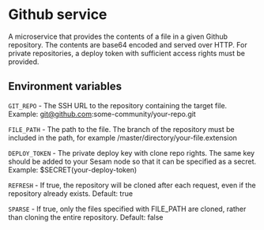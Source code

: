 # Github service
A microservice that provides the contents of a file in a given Github repository. The 
contents are base64 encoded and served over HTTP. For private repositories, a deploy token 
with sufficient access rights must be provided.

## Environment variables
``GIT_REPO`` - The SSH URL to the repository containing the target file.
Example: git@github.com:some-community/your-repo.git

``FILE_PATH`` - The path to the file. The branch of the repository must be included in the path, for
example /master/directory/your-file.extension

``DEPLOY_TOKEN`` - The private deploy key with clone repo rights. The same key should be added to 
your Sesam node so that it can be specified as a secret. Example: $SECRET(your-deploy-token)

``REFRESH`` - If true, the repository will be cloned after each request, even if the repository
already exists. Default: true

``SPARSE`` - If true, only the files specified with FILE_PATH are cloned, rather than cloning the
entire repository. Default: false